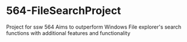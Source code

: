 # 564-FileSearchProject
Project for ssw 564
Aims to outperform Windows File explorer's search functions with additional features and functionality
